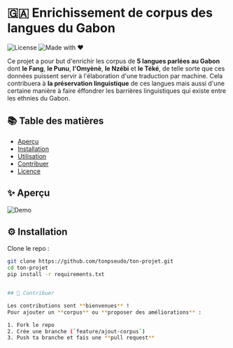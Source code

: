 # 🇬🇦 Enrichissement de corpus des langues du Gabon

![License](https://img.shields.io/badge/license-MIT-green)
![Made with ❤️](https://img.shields.io/badge/made%20with-%E2%9D%A4-red)

Ce projet a pour but d'enrichir les corpus de **5 langues parlées au Gabon**
dont **le Fang**, **le Punu**, **l'Omyènè**, **le Nzébi** et **le Téké**,
de telle sorte que ces données puissent servir à l'élaboration d'une traduction par machine.
Cela contribuera à **la préservation linguistique** de ces langues mais aussi d'une certaine manière à 
faire éffondrer les barrières linguistiques qui existe entre les ethnies du Gabon.

## 📚 Table des matières

- [Aperçu](#-aperçu)
- [Installation](#-installation)
- [Utilisation](#-utilisation)
- [Contribuer](#-contribuer)
- [Licence](#-licence)

## ✨ Aperçu

![Demo](./assets/demo.gif)  

## ⚙️ Installation

Clone le repo :

```bash
git clone https://github.com/tonpseudo/ton-projet.git
cd ton-projet
pip install -r requirements.txt


## 🤝 Contribuer

Les contributions sont **bienvenues** !  
Pour ajouter un **corpus** ou **proposer des améliorations** :

1. Fork le repo  
2. Crée une branche (`feature/ajout-corpus`)  
3. Push ta branche et fais une **pull request**



